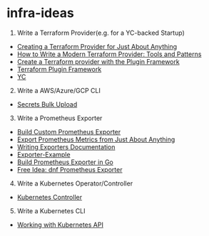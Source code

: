 # infra-ideas
1. Write a Terraform Provider(e.g. for a YC-backed Startup)
  - [Creating a Terraform Provider for Just About Anything](https://www.youtube.com/watch?v=noxwUVet5RE)
  - [How to Write a Modern Terraform Provider: Tools and Patterns](https://www.youtube.com/watch?v=XlxkqXQCZ4Y)
  - [Create a Terraform provider with the Plugin Framework](https://www.youtube.com/watch?v=16qs7LJSyps&t=66s)
  - [Terraform Plugin Framework](https://developer.hashicorp.com/terraform/plugin/framework)
  - [YC](https://www.ycombinator.com/companies/?tags=Infrastructure&tags=Cloud%20Computing&tags=DevOps&tags=DevSecOps&tags=Workflow%20Automation)
2. Write a AWS/Azure/GCP CLI
  - [Secrets Bulk Upload](https://x.com/odirionyeo/status/1671216700782436353)
3. Write a Prometheus Exporter
  - [Build Custom Prometheus Exporter](https://www.youtube.com/watch?v=3wT0zSsQb58)
  - [Export Prometheus Metrics from Just About Anything](https://www.youtube.com/watch?v=Zk09Mbu0YQk)
  - [Writing Exporters Documentation](https://prometheus.io/docs/instrumenting/writing_exporters/)
  - [Exporter-Example](https://github.com/mikejoh/exporter-example)
  - [Build Prometheus Exporter in Go](https://www.civo.com/learn/build-your-own-prometheus-exporter-in-go)
  - [Free Idea: dnf Prometheus Exporter](https://flameeyes.blog/2023/11/05/free-idea-dnf-prometheus-exporter/)
4. Write a Kubernetes Operator/Controller
  - [Kubernetes Controller](https://x.com/odirionyeo/status/1671216700782436353) 
5. Write a Kubernetes CLI
  - [Working with Kubernetes API](https://iximiuz.com/en/series/working-with-kubernetes-api/)
